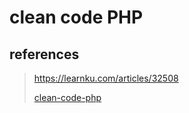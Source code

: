 # clean code PHP

## references

> https://learnku.com/articles/32508
>
>  [clean-code-php](https://github.com/yangweijie/clean-code-php)
